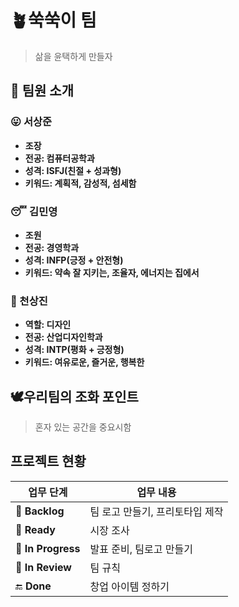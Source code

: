 # 🪴쑥쑥이 팀
> 삶을 윤택하게 만들자

## 👤 팀원 소개
### 😛 서상준
- **조장**
- **전공: 컴퓨터공학과**
- **성격: ISFJ(친절 + 성과형)**
- **키워드: 계획적, 감성적, 섬세함**
  
### 😴 김민영
- **조원**
- **전공: 경영학과**
- **성격: INFP(긍정 + 안전형)**
- **키워드: 약속 잘 지키는, 조율자, 에너지는 집에서**

### 🫡 천상진
 - **역할: 디자인**
 - **전공: 산업디자인학과**
 - **성격: INTP(평화 + 긍정형)**
 - **키워드: 여유로운, 즐거운, 행복한**

## 🕊️우리팀의 조화 포인트
> 혼자 있는 공간을 중요시함 

## 프로젝트 현황
| 업무 단계 | 업무 내용 |
|------|------------|
| 👜 **Backlog** | 팀 로고 만들기, 프리토타입 제작 |
| 🏁 **Ready** | 시장 조사 |
| 🏹 **In Progress** | 발표 준비, 팀로고 만들기 |
| 🎯 **In Review** | 팀 규칙  |
| 🔚 **Done** | 창업 아이템 정하기 |
